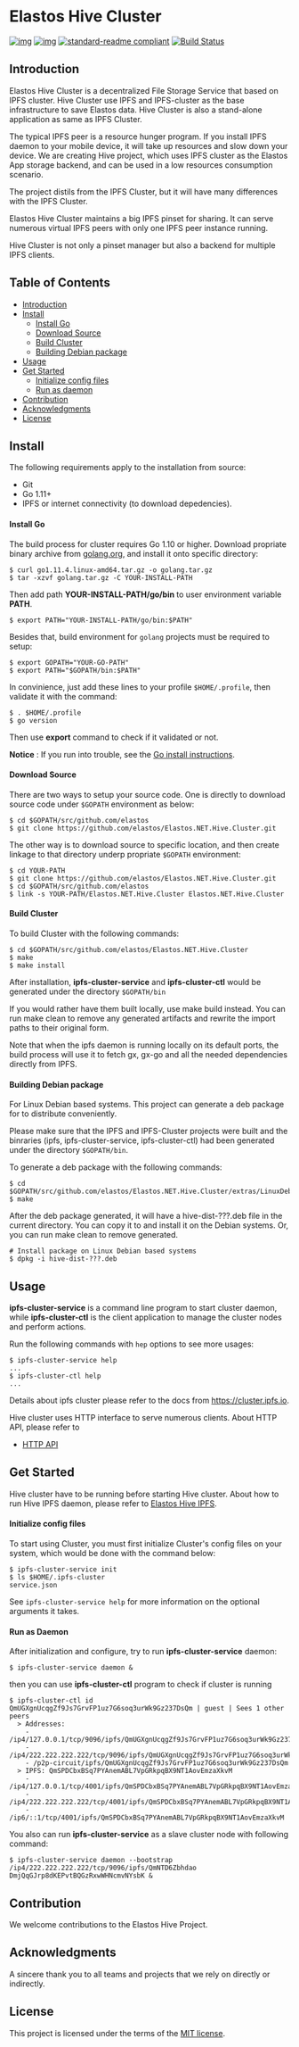 # Elastos Hive Cluster

[![img](https://camo.githubusercontent.com/9ff0f4b787066b705774659143d8b88f485119ff/68747470733a2f2f696d672e736869656c64732e696f2f62616467652f6d61646525323062792d456c6173746f732532306f72672d626c75652e7376673f7374796c653d666c61742d737175617265)](http://elastos.org)
[![img](https://camo.githubusercontent.com/85d19725dcd92c6f77a1d72a2e9b2b49c36489ab/68747470733a2f2f696d672e736869656c64732e696f2f62616467652f70726f6a6563742d486976652d626c75652e7376673f7374796c653d666c61742d737175617265)](http://elastos.org/)
[![standard-readme compliant](https://camo.githubusercontent.com/a7e665f337914171fa0b60a110690af78fc5d943/68747470733a2f2f696d672e736869656c64732e696f2f62616467652f7374616e646172642d2d726561646d652d4f4b2d677265656e2e7376673f7374796c653d666c61742d737175617265)](https://github.com/RichardLitt/standard-readme)
[![Build Status](https://camo.githubusercontent.com/d95d2cf5f0f2c8ebf5697026daaa4cbfaab6521e/68747470733a2f2f7472617669732d63692e6f72672f656c6173746f732f456c6173746f732e4e45542e486976652e495046532e7376673f6272616e63683d6d6173746572)](https://travis-ci.org/elastos/Elastos.NET.Hive.Cluster)

## Introduction

Elastos Hive Cluster is a decentralized File Storage Service that based on IPFS cluster. Hive Cluster use IPFS and IPFS-cluster as the base infrastructure to save Elastos data.  Hive Cluster is also a stand-alone application as same as IPFS Cluster.

The typical IPFS peer is a resource hunger program. If you install IPFS daemon to your mobile device, it will take up resources and slow down your device. We are creating Hive project, which uses IPFS cluster as the Elastos App storage backend, and can be used in a low resources consumption scenario.

The project distils from the IPFS Cluster, but it will have many differences with the IPFS Cluster.

Elastos Hive Cluster maintains a big IPFS pinset for sharing. It can serve numerous virtual IPFS peers with only one IPFS peer instance running.

Hive Cluster is not only a pinset manager but also a backend for multiple IPFS clients.

## Table of Contents

- [Introduction](#introduction)
- [Install](#install)
  - [Install Go](#Install-Go)
  - [Download Source](#Download-Source)
  - [Build Cluster](#Build-Cluster)
  - [Building Debian package](#Building-Debian-package)
- [Usage](#usage)
- [Get Started](#Get-Started)
  - [Initialize config files](#Initialize-config-files)
  - [Run as daemon](#Run-as-daemon)
- [Contribution](#contribution)
- [Acknowledgments](#acknowledgments)
- [License](#license)

## Install

The following requirements apply to the installation from source:

- Git
- Go 1.11+
- IPFS or internet connectivity (to download depedencies).

#### Install Go

The build process for cluster requires Go 1.10 or higher. Download propriate binary archive from [golang.org](https://golang.org/dl),  and install it onto specific directory:

```
$ curl go1.11.4.linux-amd64.tar.gz -o golang.tar.gz
$ tar -xzvf golang.tar.gz -C YOUR-INSTALL-PATH
```

Then add path  **YOUR-INSTALL-PATH/go/bin**  to user environment variable **PATH**.

```
$ export PATH="YOUR-INSTALL-PATH/go/bin:$PATH"
```

Besides that, build environment for `golang` projects must be required to setup:

```
$ export GOPATH="YOUR-GO-PATH"
$ export PATH="$GOPATH/bin:$PATH"
```

In convinience,  just add these lines to your profile `$HOME/.profile`, then validate it with the command:

```
$ . $HOME/.profile
$ go version
```

Then use **export** command to check if it validated or not.

**Notice** : If you run into trouble, see the [Go install instructions](https://golang.org/doc/install).

#### Download Source

There are two ways to setup your source code. One is directly to download source code under `$GOPATH` environment as below:

```
$ cd $GOPATH/src/github.com/elastos
$ git clone https://github.com/elastos/Elastos.NET.Hive.Cluster.git
```

The other way is to download source to specific location, and then create linkage to that directory underp propriate `$GOPATH` environment:

```
$ cd YOUR-PATH
$ git clone https://github.com/elastos/Elastos.NET.Hive.Cluster.git 
$ cd $GOPATH/src/github.com/elastos
$ link -s YOUR-PATH/Elastos.NET.Hive.Cluster Elastos.NET.Hive.Cluster
```

#### Build Cluster

To build Cluster with the following commands:

```
$ cd $GOPATH/src/github.com/elastos/Elastos.NET.Hive.Cluster
$ make
$ make install
```

After installation, **ipfs-cluster-service** and **ipfs-cluster-ctl**  would be generated under the directory `$GOPATH/bin`

If you would rather have them built locally, use make build instead. You can run make clean to remove any generated artifacts and rewrite the import paths to their original form.

Note that when the ipfs daemon is running locally on its default ports, the build process will use it to fetch gx, gx-go and all the needed dependencies directly from IPFS.


#### Building Debian package

For Linux Debian based systems. This project can generate a deb package for to distribute conveniently.

Please make sure that the IPFS and IPFS-Cluster projects were built and 
the binraries (ipfs, ipfs-cluster-service, ipfs-cluster-ctl) had been generated under the directory `$GOPATH/bin`.

To generate a deb package with the following commands:

```
$ cd $GOPATH/src/github.com/elastos/Elastos.NET.Hive.Cluster/extras/LinuxDeb
$ make
```

After the deb package generated, it will have a hive-dist-???.deb file in the current directory.  You can copy it to and install it on the Debian systems. Or, you can run make clean to remove generated.

```
# Install package on Linux Debian based systems
$ dpkg -i hive-dist-???.deb
```

## Usage

**ipfs-cluster-service** is a command line program to start cluster daemon, while **ipfs-cluster-ctl**  is the client application to manage the cluster nodes and perform actions. 

Run the following commands with `hep` options to see more usages:

```
$ ipfs-cluster-service help
...
$ ipfs-cluster-ctl help
...
```

Details about ipfs cluster please refer to the docs from https://cluster.ipfs.io.

Hive cluster uses HTTP interface to serve numerous clients. About HTTP API, please refer to 
* [HTTP API](TODO)

## Get Started

Hive cluster have to be running before starting Hive cluster. About how to  run Hive IPFS daemon, please refer to [Elastos Hive IPFS](https://github.com/elastos/Elastos.NET.Hive.IPFS.git#README.md).

#### Initialize config files

To start using Cluster, you must first initialize Cluster's config files on your system, which would be done with the command below:

```
$ ipfs-cluster-service init
$ ls $HOME/.ipfs-cluster
service.json
```

See `ipfs-cluster-service help` for more information on the optional arguments it takes.

#### Run as Daemon

After initialization and configure, try to run **ipfs-cluster-service** daemon:

```shell
$ ipfs-cluster-service daemon &
```

then you can use **ipfs-cluster-ctl** program to check if cluster is running

```shell
$ ipfs-cluster-ctl id
QmUGXgnUcqgZf9Js7GrvFP1uz7G6soq3urWk9Gz237DsQm | guest | Sees 1 other peers
  > Addresses:
    - /ip4/127.0.0.1/tcp/9096/ipfs/QmUGXgnUcqgZf9Js7GrvFP1uz7G6soq3urWk9Gz237DsQm
    - /ip4/222.222.222.222/tcp/9096/ipfs/QmUGXgnUcqgZf9Js7GrvFP1uz7G6soq3urWk9Gz237DsQm
    - /p2p-circuit/ipfs/QmUGXgnUcqgZf9Js7GrvFP1uz7G6soq3urWk9Gz237DsQm
  > IPFS: QmSPDCbxBSq7PYAnemABL7VpGRkpqBX9NT1AovEmzaXkvM
    - /ip4/127.0.0.1/tcp/4001/ipfs/QmSPDCbxBSq7PYAnemABL7VpGRkpqBX9NT1AovEmzaXkvM
    - /ip4/222.222.222.222/tcp/4001/ipfs/QmSPDCbxBSq7PYAnemABL7VpGRkpqBX9NT1AovEmzaXkvM
    - /ip6/::1/tcp/4001/ipfs/QmSPDCbxBSq7PYAnemABL7VpGRkpqBX9NT1AovEmzaXkvM
```

You also can run **ipfs-cluster-service** as a slave cluster node with following command:

```shell
$ ipfs-cluster-service daemon --bootstrap /ip4/222.222.222.222/tcp/9096/ipfs/QmNTD6Zbhdao
DmjQqGJrp8dKEPvtBQGzRxwWHNcmvNYsbK &
```

## Contribution

We welcome contributions to the Elastos Hive Project.

## Acknowledgments

A sincere thank you to all teams and projects that we rely on directly or indirectly.

## License
This project is licensed under the terms of the [MIT license](https://github.com/elastos/Elastos.Hive.Cluster/blob/master/LICENSE).
